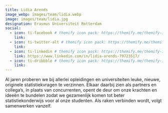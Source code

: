 ```yaml
---
title: Lidia Arends
image_webp: images/team/lidia.webp
image: images/team/lidia.jpg
designation: Erasmus Universiteit Rotterdam
social:
  - icon: ti-facebook # themify icon pack: https://themify.me/themify-icons
    link:
  - icon: ti-twitter-alt # themify icon pack: https://themify.me/themify-icons
    link:
  - icon: ti-linkedin # themify icon pack: https://themify.me/themify-icons
    link: https://www.linkedin.com/in/lidia-arends-79723517/
  - icon: ti-dribbble # themify icon pack: https://themify.me/themify-icons
    link:
---
```


Al jaren proberen we bij allerlei opleidingen en universiteiten leuke, nieuwe, originele statistiekvragen te verzinnen. Elkaar daarbij zien als partners en collega’s, in plaats van concurrenten, opent de deur om onze krachten en ideeën te bundelen zodat we gezamenlijk komen tot beter statistiekonderwijs voor al onze studenten. Als raken verbinden wordt, volgt samenwerken vanzelf.